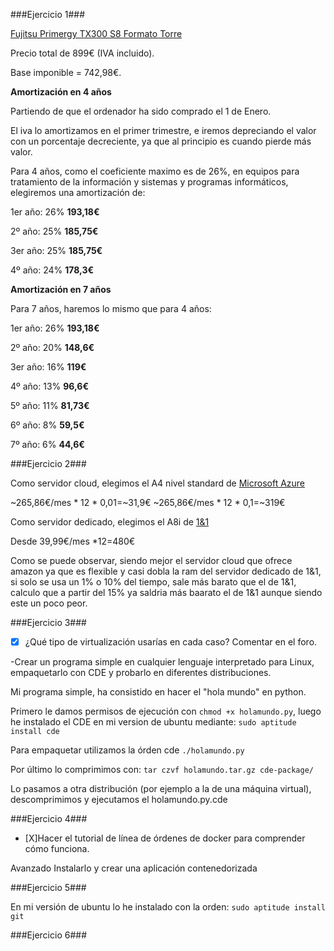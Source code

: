 ###Ejercicio 1###

[Fujitsu Primergy TX300 S8 Formato Torre](http://www.pccomponentes.com/fujitsu_primergy_tx300_s8_formato_torre.html)

Precio total de 899€ (IVA incluido).

Base imponible = 742,98€.

**Amortización en 4 años**

Partiendo de que el ordenador ha sido comprado el 1 de Enero.

El iva lo amortizamos en el primer trimestre, e iremos depreciando el valor con un porcentaje decreciente, ya que al principio es cuando pierde más valor.

Para 4 años, como el coeficiente maximo es de 26%, en equipos para tratamiento de la información y sistemas y programas informáticos, 
elegiremos una amortización de:

1er año: 26%  **193,18€**

2º año:  25%  **185,75€**

3er año: 25%  **185,75€**

4º año:  24%  **178,3€**

**Amortización en 7 años**

Para 7 años, haremos lo mismo que para 4 años:

1er año: 26%  **193,18€**

2º año:  20%  **148,6€**

3er año: 16%  **119€**

4º año:  13%  **96,6€**

5º año:  11%  **81,73€**

6º año:  8%   **59,5€**

7º año:  6%   **44,6€**

###Ejercicio 2###

Como servidor cloud, elegimos el A4 nivel standard de [Microsoft Azure](http://azure.microsoft.com/es-es/pricing/details/virtual-machines/#Linux)

~265,86€/mes * 12 * 0,01=~31,9€
~265,86€/mes * 12 * 0,1=~319€

Como servidor dedicado, elegimos el A8i de [1&1](http://www.1and1.es/server-dedicated-l?linkOrigin=servidores-dedicados&linkId=ct.btn.server-dedicated-l)

Desde 39,99€/mes *12=480€

Como se puede observar, siendo mejor el servidor cloud que ofrece amazon ya que es flexible y casi dobla la ram del servidor dedicado de 1&1, si solo se usa un 1% o 10% del tiempo, sale más barato que el de 1&1, calculo que a partir del 15% ya saldria más baarato el de 1&1 aunque siendo este un poco peor.


###Ejercicio 3###

* [X] ¿Qué tipo de virtualización usarías en cada caso? Comentar en el foro.

-Crear un programa simple en cualquier lenguaje interpretado para Linux, empaquetarlo con CDE y probarlo en diferentes distribuciones.

Mi programa simple, ha consistido en hacer el "hola mundo" en python.

Primero le damos permisos de ejecución con `chmod +x holamundo.py`, luego he instalado el CDE en mi version de ubuntu mediante: 
`sudo aptitude install cde`

Para empaquetar utilizamos la órden cde `./holamundo.py`

Por último lo comprimimos con: `tar czvf holamundo.tar.gz cde-package/`

Lo pasamos a otra distribución (por ejemplo a la de una máquina virtual), descomprimimos y ejecutamos el holamundo.py.cde

###Ejercicio 4###

* [X]Hacer el tutorial de línea de órdenes de docker para comprender cómo funciona.

Avanzado Instalarlo y crear una aplicación contenedorizada

###Ejercicio 5###

En mi versión de ubuntu lo he instalado con la orden: `sudo aptitude install git`

###Ejercicio 6###
